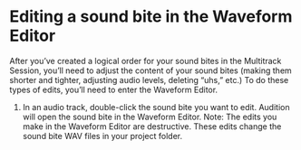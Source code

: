 # Editing a sound bite in the Waveform Editor

After you’ve created a logical order for your sound bites in the Multitrack Session, you’ll need to adjust the content of your sound bites (making them shorter and tighter, adjusting audio levels, deleting “uhs,” etc.) To do these types of edits, you’ll need to enter the Waveform Editor.

1.	In an audio track, double-click the sound bite you want to edit. Audition will open the sound bite in the Waveform Editor. Note: The edits you make in the Waveform Editor are destructive. These edits change the sound bite WAV files in your project folder.